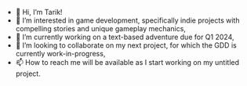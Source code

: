 - 👋 Hi, I’m Tarik!
- 👀 I’m interested in game development, specifically indie projects with compelling stories and unique gameplay mechanics,
- 🌱 I’m currently working on a text-based adventure due for Q1 2024,
- 💞️ I’m looking to collaborate on my next project, for which the GDD is currently work-in-progress,
- 📫 How to reach me will be available as I start working on my untitled project.

<!---
vaultboys/vaultboys is a ✨ special ✨ repository because its `README.md` (this file) appears on your GitHub profile.
You can click the Preview link to take a look at your changes.
--->
